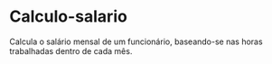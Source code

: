 # Calculo-salario

Calcula o salário mensal de um funcionário, baseando-se nas horas trabalhadas dentro de cada mês.
